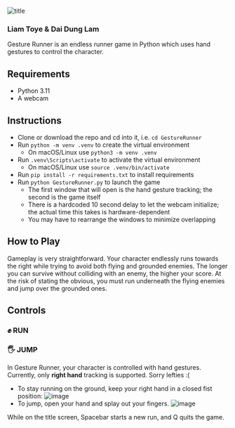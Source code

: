 ![title](https://github.com/lctoye/GestureRunner/assets/111930021/47400c5b-c43b-4a68-af5f-a33f4411644b)

### Liam Toye & Dai Dung Lam

Gesture Runner is an endless runner game in Python which uses hand gestures to control the character.

## Requirements
- Python 3.11
- A webcam

## Instructions
- Clone or download the repo and cd into it, i.e. `cd GestureRunner`
- Run `python -m venv .venv` to create the virtual environment
    - On macOS/Linux use `python3 -m venv .venv`
- Run `.venv\Scripts\activate` to activate the virtual environment
    - On macOS/Linux use `source .venv/bin/activate`
- Run `pip install -r requirements.txt` to install requirements
- Run `python GestureRunner.py` to launch the game
    - The first window that will open is the hand gesture tracking; the second is the game itself
    - There is a hardcoded 10 second delay to let the webcam initialize; the actual time this takes is hardware-dependent
    - You may have to rearrange the windows to minimize overlapping
 
## How to Play
Gameplay is very straightforward. Your character endlessly runs towards the right while trying to avoid both flying and grounded enemies. The longer you can survive without colliding with an enemy, the higher your score. At the risk of stating the obvious, you must run underneath the flying enemies and jump over the grounded ones.

## Controls
### ✊ RUN
### 🖐️ JUMP
In Gesture Runner, your character is controlled with hand gestures. Currently, only **right hand** tracking is supported. Sorry lefties :(
- To stay running on the ground, keep your right hand in a closed fist position:
  ![image](https://github.com/lctoye/GestureRunner/assets/111930021/fe53704f-94a9-4288-9766-bd37a937c216)
- To jump, open your hand and splay out your fingers.
  ![image](https://github.com/lctoye/GestureRunner/assets/111930021/312465be-99e8-4188-b2e5-25c12601e28c)

While on the title screen, Spacebar starts a new run, and Q quits the game.
